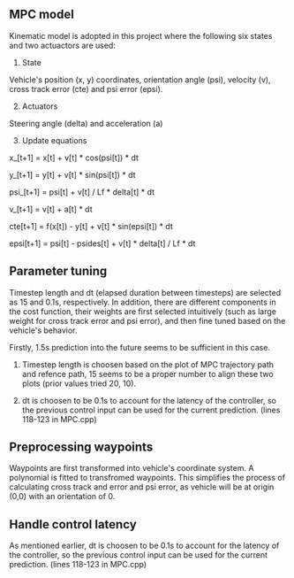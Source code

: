 ## MPC model
Kinematic model is adopted in this project where the following six states and two actuactors are used:
1) State

Vehicle's position (x, y) coordinates, orientation angle (psi), velocity (v), cross track error (cte) and psi error (epsi).

2) Actuators

Steering angle (delta) and acceleration (a)

3) Update equations 

x_[t+1] = x[t] + v[t] * cos(psi[t]) * dt

y_[t+1] = y[t] + v[t] * sin(psi[t]) * dt

psi_[t+1] = psi[t] + v[t] / Lf * delta[t] * dt

v_[t+1] = v[t] + a[t] * dt

cte[t+1] = f(x[t]) - y[t] + v[t] * sin(epsi[t]) * dt

epsi[t+1] = psi[t] - psides[t] + v[t] * delta[t] / Lf * dt

## Parameter tuning 
Timestep length and dt (elapsed duration between timesteps) are selected as 15 and 0.1s, respectively. 
In addition, there are different components in the cost function, their weights are first selected intuitively (such as large weight for 
cross track error and psi error), and then fine tuned based on the vehicle's behavior. 

Firstly, 1.5s prediction into the future seems to be sufficient in this case. 
1) Timestep length is choosen based on the plot of MPC trajectory path and refence path, 15 seems to be a proper number to align
these two plots (prior values tried 20, 10). 

2) dt is choosen to be 0.1s to account for the latency of the controller, so the previous control input can be used for the 
current prediction. (lines 118-123 in MPC.cpp)

## Preprocessing waypoints
Waypoints are first transformed into vehicle's coordinate system. A polynomial is fitted to transfromed waypoints. This simplifies
the process of calculating cross track and error and psi error, as vehicle will be at origin (0,0) with an orientation of 0. 

## Handle control latency
As mentioned earlier, dt is choosen to be 0.1s to account for the latency of the controller, so the previous control input can be used for the 
current prediction. (lines 118-123 in MPC.cpp)
